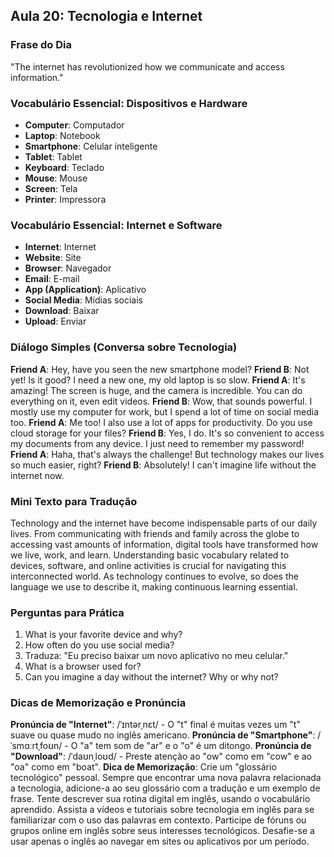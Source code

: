 ## Aula 20: Tecnologia e Internet

### Frase do Dia

"The internet has revolutionized how we communicate and access information."

### Vocabulário Essencial: Dispositivos e Hardware

- **Computer**: Computador
- **Laptop**: Notebook
- **Smartphone**: Celular inteligente
- **Tablet**: Tablet
- **Keyboard**: Teclado
- **Mouse**: Mouse
- **Screen**: Tela
- **Printer**: Impressora

### Vocabulário Essencial: Internet e Software

- **Internet**: Internet
- **Website**: Site
- **Browser**: Navegador
- **Email**: E-mail
- **App (Application)**: Aplicativo
- **Social Media**: Mídias sociais
- **Download**: Baixar
- **Upload**: Enviar

### Diálogo Simples (Conversa sobre Tecnologia)

**Friend A**: Hey, have you seen the new smartphone model?
**Friend B**: Not yet! Is it good? I need a new one, my old laptop is so slow.
**Friend A**: It's amazing! The screen is huge, and the camera is incredible. You can do everything on it, even edit videos.
**Friend B**: Wow, that sounds powerful. I mostly use my computer for work, but I spend a lot of time on social media too.
**Friend A**: Me too! I also use a lot of apps for productivity. Do you use cloud storage for your files?
**Friend B**: Yes, I do. It's so convenient to access my documents from any device. I just need to remember my password!
**Friend A**: Haha, that's always the challenge! But technology makes our lives so much easier, right?
**Friend B**: Absolutely! I can't imagine life without the internet now.

### Mini Texto para Tradução

Technology and the internet have become indispensable parts of our daily lives. From communicating with friends and family across the globe to accessing vast amounts of information, digital tools have transformed how we live, work, and learn. Understanding basic vocabulary related to devices, software, and online activities is crucial for navigating this interconnected world. As technology continues to evolve, so does the language we use to describe it, making continuous learning essential.

### Perguntas para Prática

1. What is your favorite device and why?
2. How often do you use social media?
3. Traduza: "Eu preciso baixar um novo aplicativo no meu celular."
4. What is a browser used for?
5. Can you imagine a day without the internet? Why or why not?

### Dicas de Memorização e Pronúncia

**Pronúncia de "Internet"**: /ˈɪntərˌnɛt/ - O "t" final é muitas vezes um "t" suave ou quase mudo no inglês americano.
**Pronúncia de "Smartphone"**: /ˈsmɑːrtˌfoʊn/ - O "a" tem som de "ar" e o "o" é um ditongo.
**Pronúncia de "Download"**: /ˈdaʊnˌloʊd/ - Preste atenção ao "ow" como em "cow" e ao "oa" como em "boat".
**Dica de Memorização**: Crie um "glossário tecnológico" pessoal. Sempre que encontrar uma nova palavra relacionada a tecnologia, adicione-a ao seu glossário com a tradução e um exemplo de frase. Tente descrever sua rotina digital em inglês, usando o vocabulário aprendido. Assista a vídeos e tutoriais sobre tecnologia em inglês para se familiarizar com o uso das palavras em contexto. Participe de fóruns ou grupos online em inglês sobre seus interesses tecnológicos. Desafie-se a usar apenas o inglês ao navegar em sites ou aplicativos por um período.

